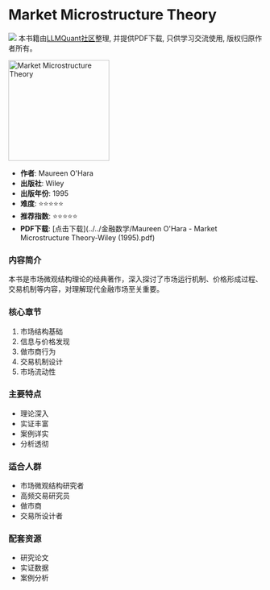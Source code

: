# Market Microstructure Theory

![](https://fastly.jsdelivr.net/gh/bucketio/img3@main/2024/09/04/1725464231869-e0b2f727-2a0f-4270-bf6c-31ddc350426a.gif)
本书籍由[LLMQuant社区](https://llmquant.com/)整理, 并提供PDF下载, 只供学习交流使用, 版权归原作者所有。

<img src="cover.jpg" alt="Market Microstructure Theory" width="200"/>

- **作者**: Maureen O'Hara
- **出版社**: Wiley
- **出版年份**: 1995
- **难度**: ⭐⭐⭐⭐⭐
- **推荐指数**: ⭐⭐⭐⭐⭐
- **PDF下载**: [点击下载](../../金融数学/Maureen O'Hara - Market Microstructure Theory-Wiley (1995).pdf)

### 内容简介
本书是市场微观结构理论的经典著作，深入探讨了市场运行机制、价格形成过程、交易机制等内容，对理解现代金融市场至关重要。

### 核心章节
1. 市场结构基础
2. 信息与价格发现
3. 做市商行为
4. 交易机制设计
5. 市场流动性

### 主要特点
- 理论深入
- 实证丰富
- 案例详实
- 分析透彻

### 适合人群
- 市场微观结构研究者
- 高频交易研究员
- 做市商
- 交易所设计者

### 配套资源
- 研究论文
- 实证数据
- 案例分析 
